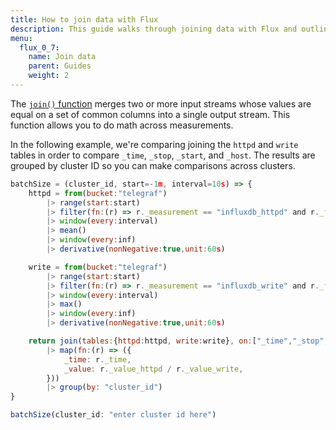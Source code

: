 ```yaml
---
title: How to join data with Flux
description: This guide walks through joining data with Flux and outlines how it shapes your data in the process.
menu:
  flux_0_7:
    name: Join data
    parent: Guides
    weight: 2
---
```


The [`join()` function](/flux/v.07/functions/transformations/join) merges two or more input streams whose values are equal on
a set of common columns into a single output stream. This function allows you to do math across measurements.

In the following example, we're comparing joining the `httpd` and `write` tables in order to compare `_time`, `_stop`, `_start`, and `_host`. The results are grouped by cluster ID so you can make comparisons across clusters.


```js
batchSize = (cluster_id, start=-1m, interval=10s) => {
    httpd = from(bucket:"telegraf")
        |> range(start:start)
        |> filter(fn:(r) => r._measurement == "influxdb_httpd" and r._field == "writeReq" and r.cluster_id == cluster_id)
        |> window(every:interval)
        |> mean()
        |> window(every:inf)
        |> derivative(nonNegative:true,unit:60s)

    write = from(bucket:"telegraf")
        |> range(start:start)
        |> filter(fn:(r) => r._measurement == "influxdb_write" and r._field == "pointReq" and r.cluster_id == cluster_id)
        |> window(every:interval)
        |> max()
        |> window(every:inf)
        |> derivative(nonNegative:true,unit:60s)

    return join(tables:{httpd:httpd, write:write}, on:["_time","_stop","_start","host"])
        |> map(fn:(r) => ({
            _time: r._time,
            _value: r._value_httpd / r._value_write,
        }))
        |> group(by: "cluster_id")
}

batchSize(cluster_id: "enter cluster id here")
```
